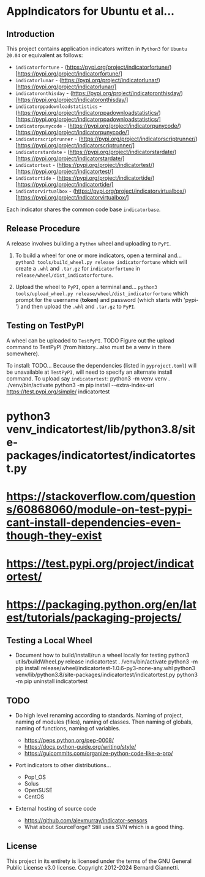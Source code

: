 # AppIndicators for Ubuntu et al...


## Introduction
This project contains application indicators written in `Python3` for `Ubuntu 20.04` or equivalent as follows:
- `indicatorfortune` - (https://pypi.org/project/indicatorfortune/)[https://pypi.org/project/indicatorfortune/]
- `indicatorlunar` - (https://pypi.org/project/indicatorlunar/)[https://pypi.org/project/indicatorlunar/]
- `indicatoronthisday` - (https://pypi.org/project/indicatoronthisday/)[https://pypi.org/project/indicatoronthisday/]
- `indicatorppadownloadstatistics` - (https://pypi.org/project/indicatorppadownloadstatistics/)[https://pypi.org/project/indicatorppadownloadstatistics/]
- `indicatorpunycode` - (https://pypi.org/project/indicatorpunycode/)[https://pypi.org/project/indicatorpunycode/]
- `indicatorscriptrunner` - (https://pypi.org/project/indicatorscriptrunner/)[https://pypi.org/project/indicatorscriptrunner/]
- `indicatorstardate` - (https://pypi.org/project/indicatorstardate/)[https://pypi.org/project/indicatorstardate/]
- `indicatortest` - (https://pypi.org/project/indicatortest/)[https://pypi.org/project/indicatortest/]
- `indicatortide` - (https://pypi.org/project/indicatortide/)[https://pypi.org/project/indicatortide/]
- `indicatorvirtualbox` - (https://pypi.org/project/indicatorvirtualbox/)[https://pypi.org/project/indicatorvirtualbox/]

Each indicator shares the common code base `indicatorbase`.


## Release Procedure
A release involves building a `Python` wheel and uploading to `PyPI`.
1. To build a wheel for one or more indicators, open a terminal and...
`python3 tools/build_wheel.py release indicatorfortune`
which will create a `.whl` and `.tar.gz` for `indicatorfortune` in `release/wheel/dist_indicatorfortune`. 

2. Upload the wheel to `PyPI`, open a terminal and...
`python3 tools/upload_wheel.py release/wheel/dist_indicatorfortune`
which prompt for the username (__token__) and password (which starts with 'pypi-') and then upload the `.whl` and `.tar.gz` to `PyPI`.


## Testing on TestPyPI
A wheel can be uploaded to `TestPyPI`.
TODO Figure out the upload command to TestPyPI (from history...also must be a venv in there somewhere).

To install: TODO...
Because the dependencies (listed in `pyproject.toml`) will be unavailable at `TestPyPI`, will need to specify an alternate install command.  To upload say `indicatortest`:
python3 -m venv venv
. ./venv/bin/activate
python3 -m pip install --extra-index-url https://test.pypi.org/simple/ indicatortest
 #   python3 venv_indicatortest/lib/python3.8/site-packages/indicatortest/indicatortest.py 
 #
 # https://stackoverflow.com/questions/60868060/module-on-test-pypi-cant-install-dependencies-even-though-they-exist
 #
 # https://test.pypi.org/project/indicatortest/
 # https://packaging.python.org/en/latest/tutorials/packaging-projects/


## Testing a Local Wheel
- Document how to build/install/run a wheel locally for testing
  python3 utils/buildWheel.py release indicatortest
  . /venv/bin/activate
  python3 -m pip install release/wheel/indicatortest-1.0.6-py3-none-any.whl
  python3 venv/lib/python3.8/site-packages/indicatortest/indicatortest.py
  python3 -m pip uninstall indicatortest


## TODO
- Do high level renaming according to standards.
  Naming of project, naming of modules (files), naming of classes.
  Then naming of globals, naming of functions, naming of variables.
  - https://peps.python.org/pep-0008/
  - https://docs.python-guide.org/writing/style/
  - https://guicommits.com/organize-python-code-like-a-pro/

- Port indicators to other distributions...
  - Pop!_OS
  - Solus
  - OpenSUSE
  - CentOS

- External hosting of source code
	- https://github.com/alexmurray/indicator-sensors
    - What about SourceForge?  Still uses SVN which is a good thing.


## License
This project in its entirety is licensed under the terms of the GNU General Public License v3.0 license. 
Copyright 2012-2024 Bernard Giannetti.
